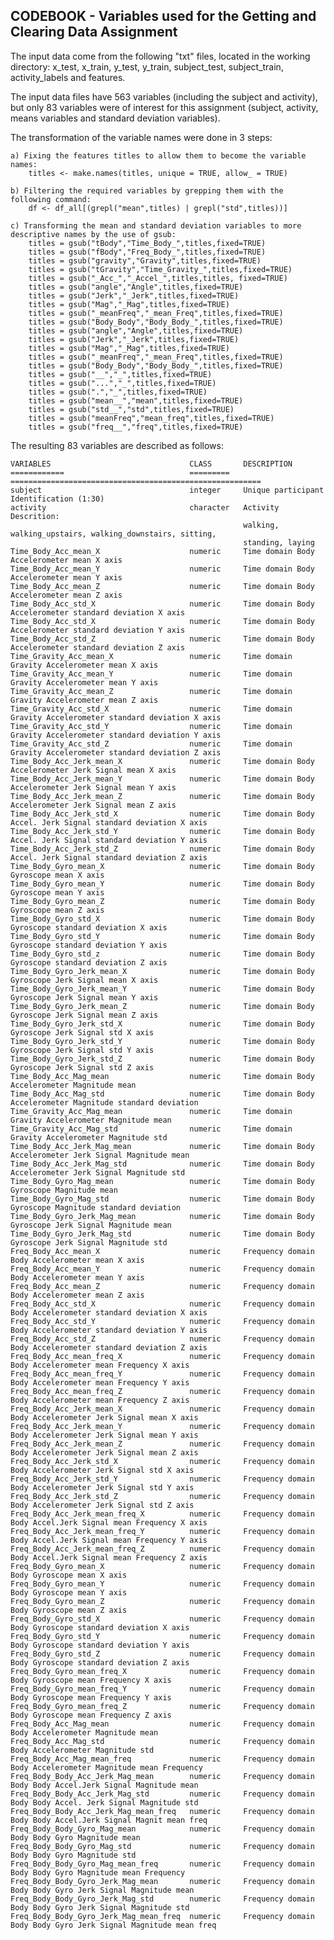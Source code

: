 ## CODEBOOK - Variables used for the Getting and Clearing Data Assignment

The input data come from the following "txt" files, located in the working directory: x\_test, x\_train, y\_test, y\_train, subject\_test, subject\_train, activity\_labels and features.

The input data files have 563 variables (including the subject and activity), but only 83 variables were of interest for this assignment (subject, activity, means variables and standard deviation variables).

The transformation of the variable names were done in 3 steps:

	a) Fixing the features titles to allow them to become the variable names:
		titles <- make.names(titles, unique = TRUE, allow_ = TRUE)

	b) Filtering the required variables by grepping them with the following command: 
		df <- df_all[(grepl("mean",titles) | grepl("std",titles))]
	
	c) Transforming the mean and standard deviation variables to more descriptive names by the use of gsub:
		titles = gsub("tBody","Time_Body_",titles,fixed=TRUE)
		titles = gsub("fBody","Freq_Body_",titles,fixed=TRUE)
		titles = gsub("gravity","Gravity",titles,fixed=TRUE)
		titles = gsub("tGravity","Time_Gravity_",titles,fixed=TRUE)
		titles = gsub("_Acc_","_Accel_",titles,titles, fixed=TRUE)
		titles = gsub("angle","Angle",titles,fixed=TRUE)
		titles = gsub("Jerk","_Jerk",titles,fixed=TRUE)
		titles = gsub("Mag","_Mag",titles,fixed=TRUE)
		titles = gsub("_meanFreq","_mean_Freq",titles,fixed=TRUE)
		titles = gsub("Body_Body","Body_Body_",titles,fixed=TRUE)
		titles = gsub("angle","Angle",titles,fixed=TRUE)
		titles = gsub("Jerk","_Jerk",titles,fixed=TRUE)
		titles = gsub("Mag","_Mag",titles,fixed=TRUE)
		titles = gsub("_meanFreq","_mean_Freq",titles,fixed=TRUE)
		titles = gsub("Body_Body","Body_Body_",titles,fixed=TRUE)
		titles = gsub("__","_",titles,fixed=TRUE)
		titles = gsub("...","_",titles,fixed=TRUE)
		titles = gsub(".","_",titles,fixed=TRUE)
		titles = gsub("mean__","mean",titles,fixed=TRUE)
		titles = gsub("std__","std",titles,fixed=TRUE)
		titles = gsub("meanFreq","mean_freq",titles,fixed=TRUE)
		titles = gsub("freq__","freq",titles,fixed=TRUE)

The resulting 83 variables are described as follows: 

	VARIABLES								CLASS		DESCRIPTION
	============							=========	========================================================
	subject									integer 	Unique participant Identification (1:30)
	activity								character	Activity Descrition: 
														walking, walking_upstairs, walking_downstairs, sitting, 
														standing, laying
	Time_Body_Acc_mean_X					numeric		Time domain Body Accelerometer mean X axis
	Time_Body_Acc_mean_Y					numeric		Time domain Body Accelerometer mean Y axis
	Time_Body_Acc_mean_Z					numeric		Time domain Body Accelerometer mean Z axis
	Time_Body_Acc_std_X						numeric		Time domain Body Accelerometer standard deviation X axis
	Time_Body_Acc_std_X						numeric		Time domain Body Accelerometer standard deviation Y axis
	Time_Body_Acc_std_Z						numeric		Time domain Body Accelerometer standard deviation Z axis
	Time_Gravity_Acc_mean_X					numeric		Time domain Gravity Accelerometer mean X axis
	Time_Gravity_Acc_mean_Y					numeric		Time domain Gravity Accelerometer mean Y axis
	Time_Gravity_Acc_mean_Z					numeric		Time domain Gravity Accelerometer mean Z axis
	Time_Gravity_Acc_std_X					numeric		Time domain Gravity Accelerometer standard deviation X axis
	Time_Gravity_Acc_std_Y					numeric		Time domain Gravity Accelerometer standard deviation Y axis
	Time_Gravity_Acc_std_Z					numeric		Time domain Gravity Accelerometer standard deviation Z axis
	Time_Body_Acc_Jerk_mean_X				numeric		Time domain Body Accelerometer Jerk Signal mean X axis
	Time_Body_Acc_Jerk_mean_Y				numeric		Time domain Body Accelerometer Jerk Signal mean Y axis
	Time_Body_Acc_Jerk_mean_Z				numeric		Time domain Body Accelerometer Jerk Signal mean Z axis
	Time_Body_Acc_Jerk_std_X				numeric		Time domain Body Accel. Jerk Signal standard deviation X axis 
	Time_Body_Acc_Jerk_std_Y				numeric		Time domain Body Accel. Jerk Signal standard deviation Y axis 
	Time_Body_Acc_Jerk_std_Z				numeric		Time domain Body Accel. Jerk Signal standard deviation Z axis 
	Time_Body_Gyro_mean_X					numeric		Time domain Body Gyroscope mean X axis
	Time_Body_Gyro_mean_Y					numeric		Time domain Body Gyroscope mean Y axis
	Time_Body_Gyro_mean_Z					numeric		Time domain Body Gyroscope mean Z axis
	Time_Body_Gyro_std_X					numeric		Time domain Body Gyroscope standard deviation X axis
	Time_Body_Gyro_std_Y					numeric		Time domain Body Gyroscope standard deviation Y axis
	Time_Body_Gyro_std_z					numeric		Time domain Body Gyroscope standard deviation Z axis
	Time_Body_Gyro_Jerk_mean_X				numeric		Time domain Body Gyroscope Jerk Signal mean X axis
	Time_Body_Gyro_Jerk_mean_Y				numeric		Time domain Body Gyroscope Jerk Signal mean Y axis
	Time_Body_Gyro_Jerk_mean_Z				numeric		Time domain Body Gyroscope Jerk Signal mean Z axis
	Time_Body_Gyro_Jerk_std_X				numeric		Time domain Body Gyroscope Jerk Signal std X axis
	Time_Body_Gyro_Jerk_std_Y				numeric		Time domain Body Gyroscope Jerk Signal std Y axis
	Time_Body_Gyro_Jerk_std_Z				numeric		Time domain Body Gyroscope Jerk Signal std Z axis
	Time_Body_Acc_Mag_mean					numeric		Time domain Body Accelerometer Magnitude mean
	Time_Body_Acc_Mag_std					numeric		Time domain Body Accelerometer Magnitude standard deviation	
	Time_Gravity_Acc_Mag_mean				numeric		Time domain Gravity Accelerometer Magnitude mean
	Time_Gravity_Acc_Mag_std				numeric		Time domain Gravity Accelerometer Magnitude std
	Time_Body_Acc_Jerk_Mag_mean				numeric		Time domain Body Accelerometer Jerk Signal Magnitude mean
	Time_Body_Acc_Jerk_Mag_std				numeric		Time domain Body Accelerometer Jerk Signal Magnitude std
	Time_Body_Gyro_Mag_mean					numeric		Time domain Body Gyroscope Magnitude mean
	Time_Body_Gyro_Mag_std					numeric		Time domain Body Gyroscope Magnitude standard deviation
	Time_Body_Gyro_Jerk_Mag_mean			numeric		Time domain Body Gyroscope Jerk Signal Magnitude mean
	Time_Body_Gyro_Jerk_Mag_std				numeric		Time domain Body Gyroscope Jerk Signal Magnitude std
	Freq_Body_Acc_mean_X					numeric		Frequency domain Body Accelerometer mean X axis
	Freq_Body_Acc_mean_Y					numeric		Frequency domain Body Accelerometer mean Y axis
	Freq_Body_Acc_mean_Z					numeric		Frequency domain Body Accelerometer mean Z axis
	Freq_Body_Acc_std_X						numeric		Frequency domain Body Accelerometer standard deviation X axis
	Freq_Body_Acc_std_Y						numeric		Frequency domain Body Accelerometer standard deviation Y axis
	Freq_Body_Acc_std_Z						numeric		Frequency domain Body Accelerometer standard deviation Z axis
	Freq_Body_Acc_mean_freq_X				numeric		Frequency domain Body Accelerometer mean Frequency X axis
	Freq_Body_Acc_mean_freq_Y				numeric		Frequency domain Body Accelerometer mean Frequency Y axis
	Freq_Body_Acc_mean_freq_Z				numeric		Frequency domain Body Accelerometer mean Frequency Z axis
	Freq_Body_Acc_Jerk_mean_X				numeric		Frequency domain Body Accelerometer Jerk Signal mean X axis
	Freq_Body_Acc_Jerk_mean_Y				numeric		Frequency domain Body Accelerometer Jerk Signal mean Y axis
	Freq_Body_Acc_Jerk_mean_Z				numeric		Frequency domain Body Accelerometer Jerk Signal mean Z axis
	Freq_Body_Acc_Jerk_std_X				numeric		Frequency domain Body Accelerometer Jerk Signal std X axis
	Freq_Body_Acc_Jerk_std_Y				numeric		Frequency domain Body Accelerometer Jerk Signal std Y axis
	Freq_Body_Acc_Jerk_std_Z				numeric		Frequency domain Body Accelerometer Jerk Signal std Z axis
	Freq_Body_Acc_Jerk_mean_freq_X			numeric		Frequency domain Body Accel.Jerk Signal mean Frequency X axis
	Freq_Body_Acc_Jerk_mean_freq_Y			numeric		Frequency domain Body Accel.Jerk Signal mean Frequency Y axis
	Freq_Body_Acc_Jerk_mean_freq_Z			numeric		Frequency domain Body Accel.Jerk Signal mean Frequency Z axis
	Freq_Body_Gyro_mean_X					numeric		Frequency domain Body Gyroscope mean X axis
	Freq_Body_Gyro_mean_Y					numeric		Frequency domain Body Gyroscope mean Y axis
	Freq_Body_Gyro_mean_Z					numeric		Frequency domain Body Gyroscope mean Z axis
	Freq_Body_Gyro_std_X					numeric		Frequency domain Body Gyroscope standard deviation X axis
	Freq_Body_Gyro_std_Y					numeric		Frequency domain Body Gyroscope standard deviation Y axis
	Freq_Body_Gyro_std_Z					numeric		Frequency domain Body Gyroscope standard deviation Z axis
	Freq_Body_Gyro_mean_freq_X				numeric		Frequency domain Body Gyroscope mean Frequency X axis
	Freq_Body_Gyro_mean_freq_Y				numeric		Frequency domain Body Gyroscope mean Frequency Y axis
	Freq_Body_Gyro_mean_freq_Z				numeric		Frequency domain Body Gyroscope mean Frequency Z axis
	Freq_Body_Acc_Mag_mean					numeric		Frequency domain Body Accelerometer Magnitude mean
	Freq_Body_Acc_Mag_std					numeric		Frequency domain Body Accelerometer Magnitude std
	Freq_Body_Acc_Mag_mean_freq				numeric		Frequency domain Body Accelerometer Magnitude mean Frequency
	Freq_Body_Body_Acc_Jerk_Mag_mean		numeric		Frequency domain Body Body Accel.Jerk Signal Magnitude mean
	Freq_Body_Body_Acc_Jerk_Mag_std			numeric		Frequency domain Body Body Accel. Jerk Signal Magnitude std
	Freq_Body_Body_Acc_Jerk_Mag_mean_freq	numeric		Frequency domain Body Body Accel.Jerk Signal Magnit mean freq 
	Freq_Body_Body_Gyro_Mag_mean			numeric		Frequency domain Body Body Gyro Magnitude mean
	Freq_Body_Body_Gyro_Mag_std				numeric		Frequency domain Body Body Gyro Magnitude std
	Freq_Body_Body_Gyro_Mag_mean_freq		numeric		Frequency domain Body Body Gyro Magnitude mean Frequency
	Freq_Body_Body_Gyro_Jerk_Mag_mean		numeric		Frequency domain Body Body Gyro Jerk Signal Magnitude mean
	Freq_Body_Body_Gyro_Jerk_Mag_std		numeric		Frequency domain Body Body Gyro Jerk Signal Magnitude std
	Freq_Body_Body_Gyro_Jerk_Mag_mean_freq	numeric		Frequency domain Body Body Gyro Jerk Signal Magnitude mean freq
